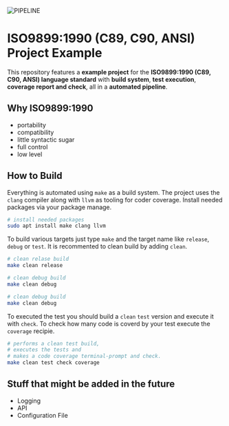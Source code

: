  ![PIPELINE](https://github.com/Felix-Quehl/c89-project-template/workflows/Continuous%20Integration/badge.svg?branch=main&event=push)

# ISO9899:1990 (C89, C90, ANSI) Project Example

This repository features a **example project** for the **ISO9899:1990 (C89, C90, ANSI) language standard** with **build system**, **test execution**, **coverage report and check**, all in a **automated pipeline**.

## Why ISO9899:1990

* portability
* compatibility
* little syntactic sugar
* full control
* low level

## How to Build

Everything is automated using `make` as a build system.
The project uses the `clang` compiler along with `llvm` as tooling for coder coverage.
Install needed packages via your package manage.

```bash
# install needed packages
sudo apt install make clang llvm
```

To build various targets just type `make` and the target name like `release`, `debug` or `test`.
It is recommented to clean build by adding `clean`.

```bash
# clean relase build
make clean release

# clean debug build
make clean debug

# clean debug build
make clean debug
```

To executed the test you should build a `clean` `test` version and execute it with `check`.
To check how many code is coverd by your test execute the `coverage` recipie.

```bash
# performs a clean test build,
# executes the tests and
# makes a code coverage terminal-prompt and check.
make clean test check coverage
```

## Stuff that might be added in the future

* Logging
* API
* Configuration File
